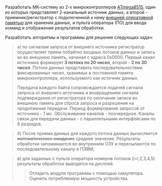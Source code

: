 Разработать МК-систему из 2-х микроконтроллеров [ATmega8515](https://ww1.microchip.com/downloads/en/DeviceDoc/doc2512.pdf), один из которых представляет 2-канальный источник данных, а второй - приемник/регистратор с подключенной к нему [внешней оперативной памятью](https://wiki.mcselec.com/bavr/Adding_XRAM_with_External_Memory_Interface) для хранения данных, и пульта оператора (ПО) для ввода команд и отображения результатов обработки.

Разработать алгоритмы и программы для решения следующих задач:

>а) по сигналам запроса от внешнего источника регистратор осуществляет прием побайтно входных потоков данных
>и запись их во внешнюю память, начиная с адреса 0x0000.
>Первый канал источника формирует __3 потока по 20 чисел__, второй - __2 по 30 чисел__.
>Потоки данных представить последовательностями фиксированных чисел, хранимых в постоянной памяти микроконтроллера,
>используемого как источник данных.
>
>Передача каждого байта сопровождается подачей сигнала запроса от внешнего источника
>и возвращением сигнала подтверждения от регистратора по окончании записи во внешнюю память
>для сброса запроса и разрешения на продолжение передачи.
>Период формирования запросов от источника - 1 мс.
>Обслуживание каналов - поочередное. Каналы связи для передачи данных - с параллельными интерфейсами по 8 разрядов.

>б) После приема данных для каждого потока данных вычисляется ~~математическое ожидание~~ среднее значение.
>Результаты обработки запоминаются во внутреннем ОЗУ и пересылаются по последовательному каналу в ПЭВМ;

>в) для заданных с пульта оператора номеров потоков (i=l,2,3,4,5) результаты обработки выводятся на дисплей.
>>Отладить модули программы с помощью симулятора.
>>Оценить потребляемую мощность устройства.

